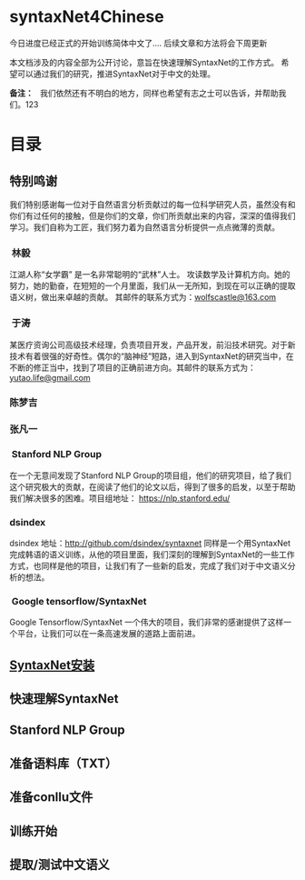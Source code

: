 # syntaxNet4Chinese

今日进度已经正式的开始训练简体中文了.... 后续文章和方法将会下周更新

本文档涉及的内容全部为公开讨论，意旨在快速理解SyntaxNet的工作方式。
希望可以通过我们的研究，推进SyntaxNet对于中文的处理。

**备注：**  
我们依然还有不明白的地方，同样也希望有志之士可以告诉，并帮助我们。123


# 目录
## 特别鸣谢
我们特别感谢每一位对于自然语言分析贡献过的每一位科学研究人员，虽然没有和你们有过任何的接触，但是你们的文章，你们所贡献出来的内容，深深的值得我们学习。我们自称为工匠，我们努力着为自然语言分析提供一点点微薄的贡献。
###  林毅
江湖人称“女学霸” 是一名非常聪明的“武林”人士。 攻读数学及计算机方向。她的努力，她的勤奋，在短短的一个月里面，我们从一无所知，到现在可以正确的提取语义树，做出来卓越的贡献。 其邮件的联系方式为：wolfscastle@163.com
###  于涛
某医疗资询公司高级技术经理，负责项目开发，产品开发，前沿技术研究。对于新技术有着很强的好奇性。偶尔的“脑神经”短路，进入到SyntaxNet的研究当中，在不断的修正当中，找到了项目的正确前进方向。其邮件的联系方式为：yutao.life@gmail.com

### 陈梦吉

### 张凡一

###  Stanford NLP Group
在一个无意间发现了Stanford NLP Group的项目组，他们的研究项目，给了我们这个研究极大的贡献，在阅读了他们的论文以后，得到了很多的启发，以至于帮助我们解决很多的困难。项目组地址： https://nlp.stanford.edu/
###  dsindex
dsindex 地址：http://github.com/dsindex/syntaxnet 同样是一个用SyntaxNet完成韩语的语义训练，从他的项目里面，我们深刻的理解到SyntaxNet的一些工作方式，也同样是他的项目，让我们有了一些新的启发，完成了我们对于中文语义分析的想法。
###  Google tensorflow/SyntaxNet
Google Tensorflow/SyntaxNet 一个伟大的项目，我们非常的感谢提供了这样一个平台，让我们可以在一条高速发展的道路上面前进。
## [SyntaxNet安装](https://github.com/yutaolife/syntaxNet4Chinese/blob/master/guide/zh/installSyntaxNet/install_tensorflow_syntaxNet_guide.md)
## 快速理解SyntaxNet
## Stanford NLP Group
## 准备语料库（TXT）
## 准备conllu文件
## 训练开始
## 提取/测试中文语义
